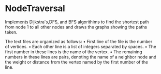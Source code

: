 # NodeTraversal
Implements Dijkstra's,DFS, and BFS algorithims to find the shortest path from node 1 to all other nodes and draws the graphs showing the paths taken.

The text files are organized as follows:
• First line of the file is the number of vertices.
• Each other line is a list of integers separated by spaces.
• The first number in these lines is the name of the vertex.
• The remaining numbers in these lines are pairs, denoting the name of a neighbor node and the weight or distance from the vertex named by the first number of the line.
